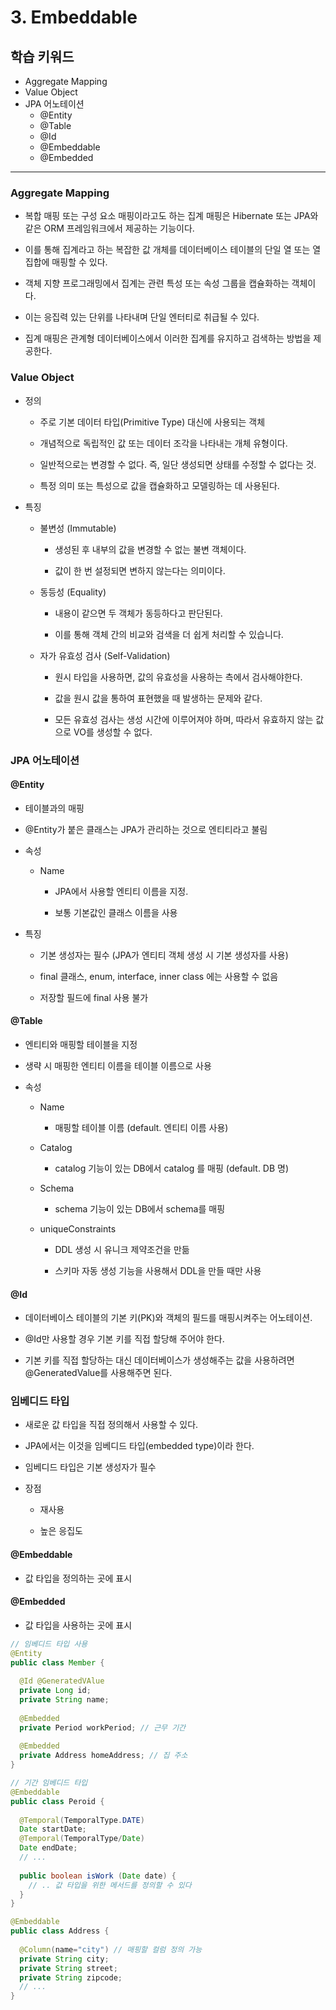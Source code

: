 # 3. Embeddable

## 학습 키워드

- Aggregate Mapping
- Value Object
- JPA 어노테이션
  - @Entity
  - @Table
  - @Id
  - @Embeddable
  - @Embedded

***

### Aggregate Mapping

- 복합 매핑 또는 구성 요소 매핑이라고도 하는 집계 매핑은 Hibernate 또는 JPA와 같은 ORM 프레임워크에서 제공하는 기능이다.

- 이를 통해 집계라고 하는 복잡한 값 개체를 데이터베이스 테이블의 단일 열 또는 열 집합에 매핑할 수 있다.

- 객체 지향 프로그래밍에서 집계는 관련 특성 또는 속성 그룹을 캡슐화하는 객체이다.

- 이는 응집력 있는 단위를 나타내며 단일 엔터티로 취급될 수 있다.

- 집계 매핑은 관계형 데이터베이스에서 이러한 집계를 유지하고 검색하는 방법을 제공한다.

### Value Object

- 정의

  - 주로 기본 데이터 타입(Primitive Type) 대신에 사용되는 객체

  - 개념적으로 독립적인 값 또는 데이터 조각을 나타내는 개체 유형이다.

  - 일반적으로는 변경할 수 없다. 즉, 일단 생성되면 상태를 수정할 수 없다는 것.

  - 특정 의미 또는 특성으로 값을 캡슐화하고 모델링하는 데 사용된다.

- 특징

  - 불변성 (Immutable)

    - 생성된 후 내부의 값을 변경할 수 없는 불변 객체이다.

    - 값이 한 번 설정되면 변하지 않는다는 의미이다.

  - 동등성 (Equality)

    - 내용이 같으면 두 객체가 동등하다고 판단된다.

    - 이를 통해 객체 간의 비교와 검색을 더 쉽게 처리할 수 있습니다.

  - 자가 유효성 검사 (Self-Validation)

    - 원시 타입을 사용하면, 값의 유효성을 사용하는 측에서 검사해야한다.

    - 값을 원시 값을 통하여 표현했을 때 발생하는 문제와 같다.

    - 모든 유효성 검사는 생성 시간에 이루어져야 하며, 따라서 유효하지 않는 값으로 VO를 생성할 수 없다.

### JPA 어노테이션

#### @Entity

- 테이블과의 매핑

- @Entity가 붙은 클래스는 JPA가 관리하는 것으로 엔티티라고 불림

- 속성

  - Name
  
    - JPA에서 사용할 엔티티 이름을 지정.

    - 보통 기본값인 클래스 이름을 사용

- 특징

  - 기본 생성자는 필수 (JPA가 엔티티 객체 생성 시 기본 생성자를 사용)

  - final 클래스, enum, interface, inner class 에는 사용할 수 없음

  - 저장할 필드에 final 사용 불가

#### @Table

- 엔티티와 매핑할 테이블을 지정

- 생략 시 매핑한 엔티티 이름을 테이블 이름으로 사용

- 속성

  - Name

    - 매핑할 테이블 이름 (default. 엔티티 이름 사용)

  - Catalog
  
    - catalog 기능이 있는 DB에서 catalog 를 매핑 (default. DB 명)

  - Schema
  
    - schema 기능이 있는 DB에서 schema를 매핑

  - uniqueConstraints

    - DDL 생성 시 유니크 제약조건을 만듦

    - 스키마 자동 생성 기능을 사용해서 DDL을 만들 때만 사용

#### @Id

- 데이터베이스 테이블의 기본 키(PK)와 객체의 필드를 매핑시켜주는 어노테이션.

- @Id만 사용할 경우 기본 키를 직접 할당해 주어야 한다.

- 기본 키를 직접 할당하는 대신 데이터베이스가 생성해주는 값을 사용하려면 @GeneratedValue를 사용해주면 된다.

### 임베디드 타입

- 새로운 값 타입을 직접 정의해서 사용할 수 있다.

- JPA에서는 이것을 임베디드 타입(embedded type)이라 한다.

- 임베디드 타입은 기본 생성자가 필수

- 장점

  - 재사용

  - 높은 응집도

#### @Embeddable

- 값 타입을 정의하는 곳에 표시

#### @Embedded

- 값 타입을 사용하는 곳에 표시

``` java
// 임베디드 타입 사용
@Entity
public class Member {
  
  @Id @GeneratedVAlue
  private Long id;
  private String name;
  
  @Embedded
  private Period workPeriod; // 근무 기간
  
  @Embedded
  private Address homeAddress; // 집 주소
}
```

``` java
// 기간 임베디드 타입
@Embeddable
public class Peroid {
  
  @Temporal(TemporalType.DATE)
  Date startDate;
  @Temporal(TemporalType/Date)
  Date endDate;
  // ...
  
  public boolean isWork (Date date) {
    // .. 값 타입을 위한 메서드를 정의할 수 있다
  }
}
```

``` java
@Embeddable
public class Address {
  
  @Column(name="city") // 매핑할 컬럼 정의 가능
  private String city;
  private String street;
  private String zipcode;
  // ...
}
```
